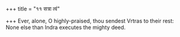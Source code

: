 +++
title = "११ सत्रा त्वं"

+++
Ever, alone, O highly-praised, thou sendest Vrtras to their rest:  
     None else than Indra executes the mighty deed.